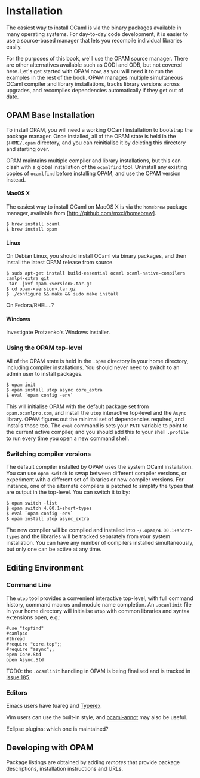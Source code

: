 # Installation

The easiest way to install OCaml is via the binary packages available in
many operating systems.  For day-to-day code development, it is easier to
use a source-based manager that lets you recompile individual libraries
easily.

For the purposes of this book, we'll use the OPAM source manager.  There are
other alternatives available such as GODI and ODB, but not covered here.  Let's
get started with OPAM now, as you will need it to run the examples in the rest
of the book.  OPAM manages multiple simultaneous OCaml compiler and library
installations, tracks library versions across upgrades, and recompiles
dependencies automatically if they get out of date.

## OPAM Base Installation

To install OPAM, you will need a working OCaml installation to bootstrap the
package manager.  Once installed, all of the OPAM state is held in the
`$HOME/.opam` directory, and you can reinitialise it by deleting this directory
and starting over.

<important>
<title>OCamlfind and OPAM</title>

OPAM maintains multiple compiler and library installations, but this can clash
with a global installation of the `ocamlfind` tool.  Uninstall any existing
copies of `ocamlfind` before installing OPAM, and use the OPAM version instead.

</important>

#### MacOS X

The easiest way to install OCaml on MacOS X is via the `homebrew` package
manager, available from [http://github.com/mxcl/homebrew].

~~~~~~~~~~~~~~~~~~~~~~~~~~~
$ brew install ocaml
$ brew install opam
~~~~~~~~~~~~~~~~~~~~~~~~~~~

#### Linux

On Debian Linux, you should install OCaml via binary packages, and then install
the latest OPAM release from source.

~~~~~~~~~~~~~~~~~~~~~~~~~~~
$ sudo apt-get install build-essential ocaml ocaml-native-compilers camlp4-extra git
 tar -jxvf opam-<version>.tar.gz
$ cd opam-<version>.tar.gz
$ ./configure && make && sudo make install
~~~~~~~~~~~~~~~~~~~~~~~~~~~

On Fedora/RHEL...?

#### Windows

Investigate Protzenko's Windows installer.

### Using the OPAM top-level

All of the OPAM state is held in the `.opam` directory in your home directory,
including compiler installations. You should never need to switch to an admin
user to install packages. 

~~~~~~~~~~~~~~~~~~~~~~~~~~~
$ opam init
$ opam install utop async core_extra
$ eval `opam config -env`
~~~~~~~~~~~~~~~~~~~~~~~~~~~

This will initialise OPAM with the default package set from
`opam.ocamlpro.com`, and install the `utop` interactive top-level and the
`Async` library.  OPAM figures out the minimal set of dependencies required,
and installs those too.  The `eval` command is sets your `PATH` variable to
point to the current active compiler, and you should add this to your shell
`.profile` to run every time you open a new command shell.

### Switching compiler versions

The default compiler installed by OPAM uses the system OCaml installation. You
can use `opam switch` to swap between different compiler versions, or experiment
with a different set of libraries or new compiler versions. For instance, one
of the alternate compilers is patched to simplify the types that are output
in the top-level. You can switch it to by:

~~~~~~~~~~~~~~~~~~~~~~~~~~~
$ opam switch -list
$ opam switch 4.00.1+short-types
$ eval `opam config -env`
$ opam install utop async_extra
~~~~~~~~~~~~~~~~~~~~~~~~~~~

The new compiler will be compiled and installed into
`~/.opam/4.00.1+short-types` and the libraries will be tracked separately from
your system installation.  You can have any number of compilers installed
simultaneously, but only one can be active at any time.

## Editing Environment

### Command Line

The `utop` tool provides a convenient interactive top-level, with full command
history, command macros and module name completion.  An `.ocamlinit` file in
your home directory will initialise `utop` with common libraries and syntax
extensions open, e.g.:

~~~~~~~~~~~~~~~~~~~~~~~~~~~ { .ocaml-toplevel }
#use "topfind"
#camlp4o
#thread
#require "core.top";;
#require "async";;
open Core.Std
open Async.Std
~~~~~~~~~~~~~~~~~~~~~~~~~~~

TODO: the `.ocamlinit` handling in OPAM is being finalised and is tracked in [issue 185](https://github.com/OCamlPro/opam/issues/185).

### Editors

Emacs users have tuareg and [Typerex](http://www.typerex.org/).

Vim users can use the built-in style, and [ocaml-annot](http://github.com/avsm/ocaml-annot) may also be useful.

Eclipse plugins: which one is maintained?

## Developing with OPAM

Package listings are obtained by adding *remotes* that provide package
descriptions, installation instructions and URLs.


